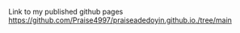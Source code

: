 Link to my published github pages
https://github.com/Praise4997/praiseadedoyin.github.io./tree/main
